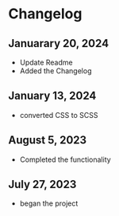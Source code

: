 # Changelog

## Januarary 20, 2024

- Update Readme
- Added the Changelog

## January 13, 2024

- converted CSS to SCSS

## August 5, 2023

- Completed the functionality

## July 27, 2023

- began the project
